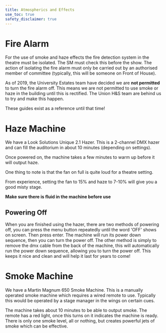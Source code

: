 ```yaml
---
title: Atmospherics and Effects 
use_toc: true 
safety_disclaimer: true 
--- 
```


# Fire Alarm 

For the use of smoke and haze effects the fire detection system in the theatre must be isolated. The SM must check this before the show. The action of isolating the fire alarm must only be carried out by an authorised member of committee (typically, this will be someone on Front of House).

As of 2019, the University Estates team have decided we are **not permitted** to turn the fire alarm off. This means we are not permitted to use smoke or haze in the building until this is rectified. The Union H&S team are behind us to try and make this happen.

These guides exist as a reference until that time!

# Haze Machine

We have a Look Solutions Unique 2.1 Hazer. 
This is a 2-channel DMX hazer and can fill the auditorium in about 10 minutes (depending on settings). 

Once powered on, the machine takes a few minutes to warm up before it will output haze.

One thing to note is that the fan on full is quite loud for a theatre setting.

From experience, setting the fan to 15% and haze to 7-10% will give you a good misty stage. 

**Make sure there is fluid in the machine before use**

## Powering Off

When you are finished using the hazer, there are two methods of powering off, you can press the menu button repeatedly until the word 'OFF' shows on screen. Then press enter. The machine will run its power down sequence, then you can turn the power off. The other method is simply to remove the dmx cable from the back of the machine, this will automatically run the power down sequence, allowing you to turn the power off.  This keeps it nice and clean and will help it last for years to come!

# Smoke Machine 

We have a Martin Magnum 650 Smoke Machine.
This is a manually operated smoke machine which requires a wired remote to use. Typically this would be operated by a stage manager in the wings on certain cues.

The machine takes about 10 minutes to be able to output smoke. The remote has a red light, once this turns on it indicates the machine is ready.
There is only one smoke level, all or nothing, but creates powerful jets of smoke which can be effective.

